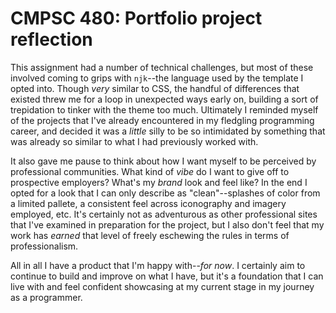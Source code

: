 # CMPSC 480: Portfolio project reflection

This assignment had a number of technical challenges, but most of these
involved coming to grips with `njk`--the language used by the template
I opted into. Though *very* similar to CSS, the handful of differences that
existed threw me for a loop in unexpected ways early on, building a sort of
trepidation to tinker with the theme too much. Ultimately I reminded myself
of the projects that I've already encountered in my fledgling programming
career, and decided it was a *little* silly to be so intimidated by something
that was already so similar to what I had previously worked with.

It also gave me pause to think about how I want myself to be perceived by
professional communities. What kind of *vibe* do I want to give off to
prospective employers? What's my *brand* look and feel like? In the end I
opted for a look that I can only describe as "clean"--splashes of color
from a limited pallete, a consistent feel across iconography and imagery
employed, etc. It's certainly not as adventurous as other professional
sites that I've examined in preparation for the project, but I also don't
feel that my work has *earned* that level of freely eschewing the rules
in terms of professionalism.

All in all I have a product that I'm happy with--*for now*. I certainly aim
to continue to build and improve on what I have, but it's a foundation that
I can live with and feel confident showcasing at my current stage in my
journey as a programmer.